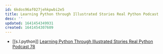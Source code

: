 ```yaml
---
id: 6kdos96af027jehkpwbi2e5
title: Learning Python through Illustrated Stories Real Python Podcast 78
desc: ''
updated: 1641454349931
created: 1641454307609
---
```



- [[s.l.python]] [Learning Python Through Illustrated Stories Real Python Podcast 78][1]

[1]: https://youtu.be/oMSk9t_eI9I
